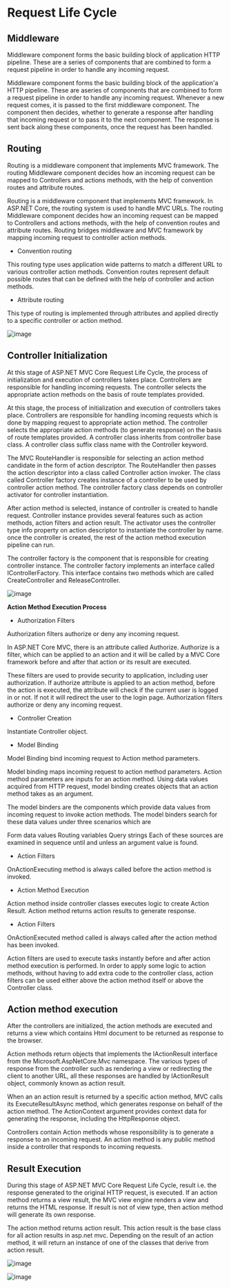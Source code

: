 # Request Life Cycle

## Middleware

Middleware component forms the basic building block of application HTTP pipeline. These are a series of components that are combined to form a request pipeline in order to handle any incoming request.

Middleware component forms the basic building block of the application'a HTTP pipeline. These are aseries of components that are combined to form a request pipeline in order to handle any incoming request. Whenever a new request comes, it is passed to the first middleware component. The component then decides, whether to generate a response after handling that incoming request or to pass it to the next component. The response is sent back along these components, once the request has been handled.

## Routing

Routing is a middleware component that implements MVC framework. The routing Middleware component decides how an incoming request can be mapped to Controllers and actions methods, with the help of convention routes and attribute routes.

Routing is a middleware component that implements MVC framework. In ASP.NET Core, the routing system is used to handle MVC URLs. The routing Middleware component decides how an incoming request can be mapped to Controllers and actions methods, with the help of convention routes and attribute routes. Routing bridges middleware and MVC framework by mapping incoming request to controller action methods.

- Convention routing

This routing type uses application wide patterns to match a different URL to various controller action methods. Convention routes represent default possible routes that can be defined with the help of controller and action methods.

- Attribute routing

This type of routing is implemented through attributes and applied directly to a specific controller or action method.

![image](https://github.com/user-attachments/assets/79b54f4e-849e-4d17-baa9-e62a1749acf4)

## Controller Initialization

At this stage of ASP.NET MVC Core Request Life Cycle, the process of initialization and execution of controllers takes place. Controllers are responsible for handling incoming requests. The controller selects the appropriate action methods on the basis of route templates provided.

At this stage, the process of initialization and execution of controllers takes place. Controllers are responsible for handling incoming requests which is done by mapping request to appropriate action method. The controller selects the appropriate action methods (to generate response) on the basis of route templates provided. A controller class inherits from controller base class. A controller class suffix class name with the Controller keyword.

The MVC RouteHandler is responsible for selecting an action method candidate in the form of action descriptor. The RouteHandler then passes the action descriptor into a class called Controller action invoker. The class called Controller factory creates instance of a controller to be used by controller action method. The controller factory class depends on controller activator for controller instantiation.

After action method is selected, instance of controller is created to handle request. Controller instance provides several features such as action methods, action filters and action result. The activator uses the controller type info property on action descriptor to instantiate the controller by name. once the controller is created, the rest of the action method execution pipeline can run.

The controller factory is the component that is responsible for creating controller instance. The controller factory implements an interface called IControllerFactory. This interface contains two methods which are called CreateController and ReleaseController.

![image](https://github.com/user-attachments/assets/279fc4ba-63b6-43c2-99de-7b043386ac64)

**Action Method Execution Process**

- Authorization Filters 

Authorization filters authorize or deny any incoming request.

In ASP.NET Core MVC, there is an attribute called Authorize. Authorize is a filter, which can be applied to an action and it will be called by a MVC Core framework before and after that action or its result are executed.

These filters are used to provide security to application, including user authorization. If authorize attribute is applied to an action method, before the action is executed, the attribute will check if the current user is logged in or not. If not it will redirect the user to the login page. Authorization filters authorize or deny any incoming request.


- Controller Creation

Instantiate Controller object.

- Model Binding

Model Binding bind incoming request to Action method parameters.

Model binding maps incoming request to action method parameters. Action method parameters are inputs for an action method. Using data values acquired from HTTP request, model binding creates objects that an action method takes as an argument.

The model binders are the components which provide data values from incoming request to invoke action methods. The model binders search for these data values under three scenarios which are

Form data values
Routing variables
Query strings
Each of these sources are examined in sequence until and unless an argument value is found.

- Action Filters

OnActionExecuting method is always called before the action method is invoked.

- Action Method Execution 

Action method inside controller classes executes logic to create Action Result. Action method returns action results to generate response.

- Action Filters 

OnActionExecuted method called is always called after the action method has been invoked.

Action filters are used to execute tasks instantly before and after action method execution is performed. In order to apply some logic to action methods, without having to add extra code to the controller class, action filters can be used either above the action method itself or above the Controller class.

## Action method execution

After the controllers are initialized, the action methods are executed and returns a view which contains Html document to be returned as response to the browser.

Action methods return objects that implements the IActionResult interface from the Microsoft.AspNetCore.Mvc namespace. The various types of response from the controller such as rendering a view or redirecting the client to another URL, all these responses are handled by IActionResult object, commonly known as action result.

When an an action result is returned by a specific action method, MVC calls its ExecuteResultAsync method, which generates response on behalf of the action method. The ActionContext argument provides context data for generating the response, including the HttpResponse object.

Controllers contain Action methods whose responsibility is to generate a response to an incoming request. An action method is any public method inside a controller that responds to incoming requests.

## Result Execution

During this stage of ASP.NET MVC Core Request Life Cycle, result i.e. the response generated to the original HTTP request, is executed. If an action method returns a view result, the MVC view engine renders a view and returns the HTML response. If result is not of view type, then action method will generate its own response.

The action method returns action result. This action result is the base class for all action results in asp.net mvc. Depending on the result of an action method, it will return an instance of one of the classes that derive from action result.

![image](https://github.com/user-attachments/assets/ba4121e5-5baf-451b-881a-ee213aa98def)

![image](https://github.com/user-attachments/assets/658b3554-91c4-4a5f-823b-15dcb3c48ae5)
